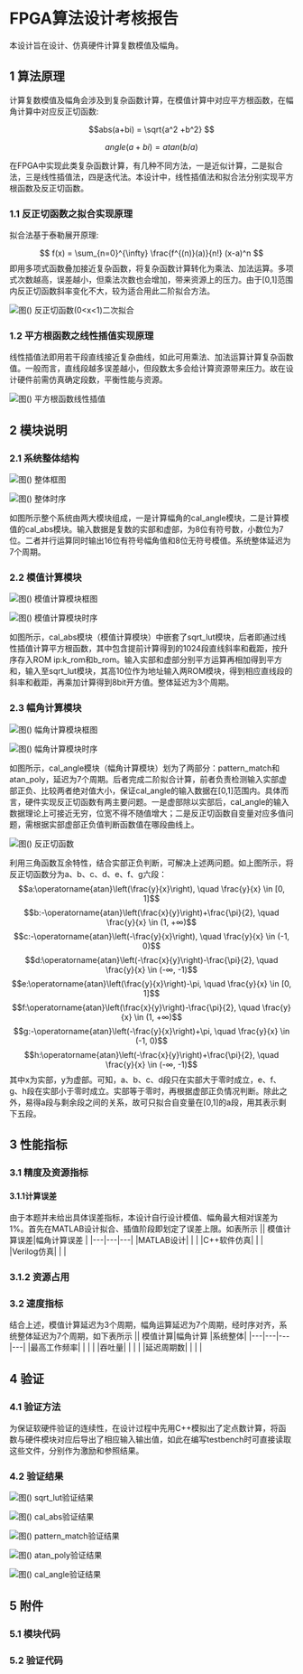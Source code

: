 # FPGA算法设计考核报告
本设计旨在设计、仿真硬件计算复数模值及幅角。
## 1 算法原理
计算复数模值及幅角会涉及到复杂函数计算，在模值计算中对应平方根函数，在幅角计算中对应反正切函数:

$$abs(a+bi) = \sqrt{a^2 +b^2} $$

$$ angle(a+bi) = atan(b / a) $$

在FPGA中实现此类复杂函数计算，有几种不同方法，一是近似计算，二是拟合法，三是线性插值法，四是迭代法。本设计中，线性插值法和拟合法分别实现平方根函数及反正切函数。
### 1.1 反正切函数之拟合实现原理
拟合法基于泰勒展开原理:

$$ f(x) = \sum_{n=0}^{\infty} \frac{f^{(n)}(a)}{n!} (x-a)^n $$
即用多项式函数叠加接近复杂函数，将复杂函数计算转化为乘法、加法运算。多项式次数越高，误差越小，但乘法次数也会增加，带来资源上的压力。由于[0,1]范围内反正切函数斜率变化不大，较为适合用此二阶拟合方法。

![图() 反正切函数(0<x<1)二次拟合](%E5%8F%8D%E6%AD%A3%E5%88%87%E5%87%BD%E6%95%B0%E4%BA%8C%E9%98%B6%E6%8B%9F%E5%90%88.jpg)
### 1.2 平方根函数之线性插值实现原理
线性插值法即用若干段直线接近复杂曲线，如此可用乘法、加法运算计算复杂函数值。一般而言，直线段越多误差越小，但段数太多会给计算资源带来压力。故在设计硬件前需仿真确定段数，平衡性能与资源。

![图() 平方根函数线性插值](%E5%B9%B3%E6%96%B9%E6%A0%B9%E5%87%BD%E6%95%B0%E7%BA%BF%E6%80%A7%E6%8F%92%E5%80%BC.jpg)

## 2 模块说明

### 2.1 系统整体结构
![图() 整体框图](整体框图.jpg)

![图() 整体时序](整体时序.jpg)

如图所示整个系统由两大模块组成，一是计算幅角的cal_angle模块，二是计算模值的cal_abs模块。输入数据是复数的实部和虚部，为8位有符号数，小数位为7位。二者并行运算同时输出16位有符号幅角值和8位无符号模值。系统整体延迟为7个周期。

### 2.2 模值计算模块
![图() 模值计算模块框图](模值计算模块框图.jpg)

![图() 模值计算模块时序](模值计算模块时序.jpg)

如图所示，cal_abs模块（模值计算模块）中嵌套了sqrt_lut模块，后者即通过线性插值计算平方根函数，其中包含提前计算得到的1024段直线斜率和截距，按升序存入ROM ip:k_rom和b_rom。输入实部和虚部分别平方运算再相加得到平方和，输入至sqrt_lut模块，其高10位作为地址输入两ROM模块，得到相应直线段的斜率和截距，再乘加计算得到8bit开方值。整体延迟为3个周期。
### 2.3 幅角计算模块
![图() 幅角计算模块框图](幅角计算模块框图.jpg)

![图() 幅角计算模块时序](幅角计算模块时序.jpg)


如图所示，cal_angle模块（幅角计算模块）划为了两部分：pattern_match和atan_poly，延迟为7个周期。后者完成二阶拟合计算，前者负责检测输入实部虚部正负、比较两者绝对值大小，保证cal_angle的输入数据在[0,1]范围内。具体而言，硬件实现反正切函数有两主要问题。一是虚部除以实部后，cal_angle的输入数据理论上可接近无穷，位宽不得不随值增大；二是反正切函数自变量对应多值问题，需根据实部虚部正负值判断函数值在哪段曲线上。

![图() 反正切函数](%E5%8F%8D%E6%AD%A3%E5%88%87%E5%87%BD%E6%95%B0%E5%9B%BE.png)

利用三角函数互余特性，结合实部正负判断，可解决上述两问题。如上图所示，将反正切函数分为a、b、c、d、e、f、g六段：
$$a:\operatorname{atan}\left(\frac{y}{x}\right), \quad \frac{y}{x} \in [0, 1]$$
$$b:-\operatorname{atan}\left(\frac{x}{y}\right)+\frac{\pi}{2}, \quad \frac{y}{x} \in (1, +∞)$$
$$c:-\operatorname{atan}\left(-\frac{y}{x}\right), \quad \frac{y}{x} \in (-1, 0)$$
$$d:\operatorname{atan}\left(-\frac{x}{y}\right)-\frac{\pi}{2}, \quad \frac{y}{x} \in (-∞, -1)$$
$$e:\operatorname{atan}\left(\frac{y}{x}\right)-\pi, \quad \frac{y}{x} \in [0, 1]$$
$$f:\operatorname{atan}\left(\frac{x}{y}\right)-\frac{\pi}{2}, \quad \frac{y}{x} \in (1, +∞)$$
$$g:-\operatorname{atan}\left(-\frac{y}{x}\right)+\pi, \quad \frac{y}{x} \in (-1, 0)$$
$$h:\operatorname{atan}\left(-\frac{x}{y}\right)+\frac{\pi}{2}, \quad \frac{y}{x} \in (-∞, -1)$$
其中x为实部，y为虚部。可知，a、b、c、d段只在实部大于零时成立，e、f、g、h段在实部小于零时成立。实部等于零时，再根据虚部正负情况判断。除此之外，易得a段与剩余段之间的关系，故可只拟合自变量在[0,1]的a段，用其表示剩下五段。



## 3 性能指标
### 3.1 精度及资源指标 
#### 3.1.1计算误差
由于本题并未给出具体误差指标，本设计自行设计模值、幅角最大相对误差为1%。首先在MATLAB设计拟合、插值阶段即划定了误差上限。如表所示
|| 模值计算误差|幅角计算误差 |
|---|---|---|
|MATLAB设计| | |
|C++软件仿真| | |
|Verilog仿真| | |
### 3.1.2 资源占用
### 3.2 速度指标
结合上述，模值计算延迟为3个周期，幅角运算延迟为7个周期，经时序对齐，系统整体延迟为7个周期，如下表所示
|| 模值计算|幅角计算 |系统整体|
|---|---|---|---|
|最高工作频率| | | |
|吞吐量| | | |
|延迟周期数| | | |
## 4 验证
### 4.1 验证方法
为保证软硬件验证的连续性，在设计过程中先用C++模拟出了定点数计算，将函数与硬件模块对应后导出了相应输入输出值，如此在编写testbench时可直接读取这些文件，分别作为激励和参照结果。
### 4.2 验证结果
![图() sqrt_lut验证结果](sqrt_lut验证结果.jpg)

![图() cal_abs验证结果](cal_abs验证结果.jpg)

![图() pattern_match验证结果](pattern_match验证结果.jpg)

![图() atan_poly验证结果](atan_poly验证结果.jpg)

![图() cal_angle验证结果](sqrt_lut验证结果.jpg)
## 5 附件
### 5.1 模块代码
### 5.2 验证代码

                 
                 